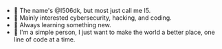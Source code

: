 - 👋 The name's @I506dk, but most just call me I5.
- 👀 Mainly interested cybersecurity, hacking, and coding.
- 🌱 Always learning something new.
- 💞️ I'm a simple person, I just want to make the world a better place, one line of code at a time.


<!---
I506dk/I506dk is a ✨ special ✨ repository because its `README.md` (this file) appears on your GitHub profile.
You can click the Preview link to take a look at your changes.
--->
